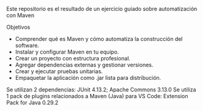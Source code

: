 Este repositorio es el resultado de un ejercicio guiado sobre automatización con Maven

Objetivos
- Comprender qué es Maven y cómo automatiza la construcción del software.
- Instalar y configurar Maven en tu equipo.
- Crear un proyecto con estructura profesional.
- Agregar dependencias externas y gestionar versiones.
- Crear y ejecutar pruebas unitarias.
- Empaquetar la aplicación como .jar lista para distribución.

Se utilizan 2 dependencias: JUnit 4.13.2; Apache Commons 3.13.0
Se utiliza 1 pack de plugins relacionados a Maven (Java) para VS Code: Extension Pack for Java 0.29.2
